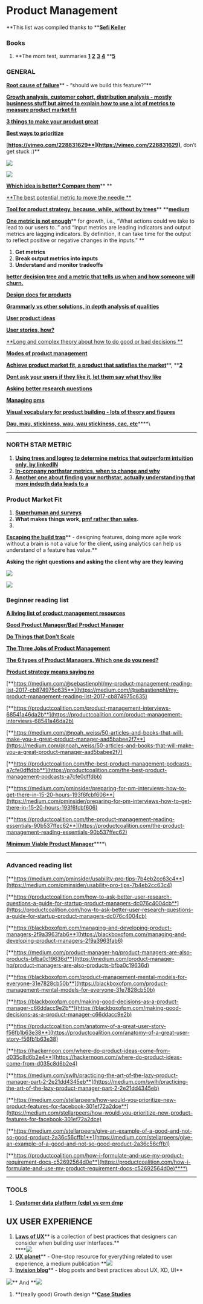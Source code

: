 # Product Management

**This list was compiled thanks to **[**Sefi Keller**](https://www.linkedin.com/in/sefikeller/?originalSubdomain=il)

### **Books**

1. **The mom test, summaries **[**1**](https://www.wilselby.com/2020/06/the-mom-test-summary-and-insights/#:\~:text=What%20is%20'The%20Mom%20Test,to%20facts%20instead%20of%20opinions.)** **[**2**](https://feelinspired.medium.com/things-i-learnt-the-mom-test-by-rob-fitzpatrick-9d9d58ce8098)** **[**3**](https://www.slideshare.net/xamde/summary-of-the-mom-test)** **[**4**](https://lifeclub.org/books/the-mom-test-rob-fitzpatrick-review-summary)** **[**5**](https://booksconcepts.com/the-mom-test-by-rob-fitzpatrick/)

### **GENERAL**

[**Root cause of failure**](https://www.youtube.com/watch?v=9dccd8lihpQ)** - “should we build this feature?”**

[**Growth analysis, customer cohort, distribution analysis - mostly businness stuff but aimed to explain how to use a lot of metrics to measure product market fit**](https://tribecap.co/a-quantitative-approach-to-product-market-fit/)

[**3 things to make your product great**](http://paulbuchheit.blogspot.com/2010/02/if-your-product-is-great-it-doesnt-need.html)

[**Best ways to prioritize**](https://www.quora.com/Product-Management/What-are-the-best-ways-to-prioritize-a-list-of-product-features)

[**https://vimeo.com/228831629**](https://vimeo.com/228831629)**, don’t get stuck :)**

![](https://lh3.googleusercontent.com/lfaagtSwfLv38zlhEn54fbDvQmqOOWI3MiVunmlDeKcF6YJtEHGCQ2NbjXrQCrtYgkQCaG9GRSf5a-gyaKoWzyXTTghHrw0aP32c0maP5YwfYEb6DcaMTfP0nyIaDcAiFmlOFzw0)

![](https://lh3.googleusercontent.com/soo6\_0ds8ORPwD-5ZPFnze1iR8ZJyTSKn2iYh2HQyKmkaPaVcObm1iP1d4Fa90aYqfX3hYLY1izLUT7rnu87XrDdtWh33eQEafPziD9MCzZrXjWIA2Fxkt-h5pTgcKWy7lXfvtZx)

[**Which idea is better? Compare them**](https://www.mindtheproduct.com/2017/10/critical-thinking-product-teams-teresa-torres/)** **

[**The best potential metric to move the needle **](https://www.youtube.com/watch?v=ri9X02dPXlY)

[**Tool for product strategy, because, while, without by trees**](https://www.youtube.com/watch?v=H8Xlrd2QGmU)** **[**medium**](https://medium.com/@johnpcutler/a-better-roadmap-mind-map-mousetrap-cdbacaaa664b)

[**One metric is not enough**](https://brianbalfour.com/essays/north-star-metric-growth)** for growth, i.e., “What actions could we take to lead to our users to..” and “Input metrics are leading indicators and output metrics are lagging indicators. By definition, it can take time for the output to reflect positive or negative changes in the inputs.” **

1. **Get metrics**
2. **Break output metrics into inputs**
3. **Understand and monitor tradeoffs**

[**better decision tree and a metric that tells us when and how someone will churn.**](https://www.sisense.com/blog/find-north-star/)

[**Design docs for products**](https://productcoalition.com/how-i-formulate-and-use-my-product-requirement-docs-c52692564d0e)

[**Grammarly vs other solutions, in depth analysis of qualities**](https://medium.com/stellarpeers/give-an-example-of-a-good-and-not-so-good-product-2a36c56cffb1)

[**User product ideas**](https://hackernoon.com/where-do-product-ideas-come-from-d035c8d6b2e4)

[**User stories, how?**](https://productcoalition.com/anatomy-of-a-great-user-story-f56fb1b63e38)

[**Long and complex theory about how to do good or bad decisions **](https://blackboxofpm.com/making-good-decisions-as-a-product-manager-c66ddacc9e2b)

[**Modes of product management**](https://blackboxofpm.com/product-management-mental-models-for-everyone-31e7828cb50b)

[**Achieve product market fit, a product that satisfies the market**](https://www.forbes.com/sites/hayleyleibson/2018/01/18/how-to-achieve-product-market-fit/#237def48476b)**, **[**2**](https://a16z.com/2017/02/18/12-things-about-product-market-fit/)

[**Dont ask your users if they like it, let them say what they like**](https://medium.com/pminsider/usability-pro-tips-7b4eb2cc63c4)

[**Asking better research questions**](https://productcoalition.com/how-to-ask-better-user-research-questions-a-guide-for-startup-product-managers-dc076c4004cb)

[**Managing pms**](https://blackboxofpm.com/managing-and-developing-product-managers-2f9a3963fab6)

[**Visual vocabulary for product building - lots of theory and figures**](https://productlogic.org/2014/09/13/the-product-triangle-a-visual-vocabulary-for-product-building/)

[**Dau, mau, stickiness, wau, wau stickiness, cac, etc**](https://www.geckoboard.com/learn/kpi-examples/startup-kpis/dau-mau-ratio/)****\
****

### **NORTH STAR METRIC**

1. [**Using trees and logreg to determine metrics that outperform intuition only, by linkedIN**](http://papers.www2017.com.au.s3-website-ap-southeast-2.amazonaws.com/companion/p617.pdf)
2. [**In-company northstar metrics, when to change and why**](https://amplitude.com/blog/evolving-the-product-north-star-metric)
3. [**Another one about finding your northstar, actually understanding that more indepth data leads to a**](https://www.sisense.com/blog/find-north-star/)

### **Product Market Fit**

1. [**Superhuman and surveys**](https://firstround.com/review/how-superhuman-built-an-engine-to-find-product-market-fit/)
2. **What makes things work, **[**pmf rather than sales**](https://blog.betterplanning.co/whats-different-about-govtech-1e3e1fc25963)**.**
3.

[**Escaping the build trap**](https://www.youtube.com/watch?v=DmJXpI7OJuY\&feature=youtu.be)** - designing features, doing more agile work without a brain is not a value for the client, using analytics can help us understand of a feature has value.**

**Asking the right questions and asking the client why are they leaving**

![](https://lh3.googleusercontent.com/XUq7djFLFMdHsmVTlVL6V2EjmKV2MSVw38w6FSiSONmL6ctdET4gOQmGjPz9sH94FwQJI0IEQXH6DcQa0dGHAXqb0lYRA4kNvKkd2oBM0ymaXQJ-F\_\_UOzCWZSl1iCGtzpZqJds3)

![](https://lh3.googleusercontent.com/-iyLLS4NFG4RS66aAeWX3h9j_QORnvfUefXVCiDMNZ8K_vPuljKCMmviNbnmubYafEgCaBaWD7N2vv7jAnxKaYRbCFKThBpsfYaUbeJtzssUxRI4Ndkg81cMbjr\_7XJPu7Hoe76n)

### **Beginner reading list**

[**A living list of product management resources**](https://artplusmarketing.com/a-living-list-of-product-management-resources-c5dddbff8b12)

[**Good Product Manager/Bad Product Manager**](https://a16z.com/2012/06/15/good-product-managerbad-product-manager/)

[**Do Things that Don’t Scale**](http://paulgraham.com/ds.html)

[**The Three Jobs of Product Management**](https://productcoalition.com/three-jobs-of-product-management-9e006f944bc7)

[**The 6 types of Product Managers. Which one do you need?**](https://medium.com/@kit_ulrich/the-6-types-of-product-managers-which-one-do-you-need-75c2e66dd592)

[**Product strategy means saying no**](https://www.intercom.com/blog/product-strategy-means-saying-no/)

[**https://medium.com/@sebastienphl/my-product-management-reading-list-2017-cb874975c635**](https://medium.com/@sebastienphl/my-product-management-reading-list-2017-cb874975c635)

[**https://productcoalition.com/product-management-interviews-68541a46da2b**](https://productcoalition.com/product-management-interviews-68541a46da2b)

[**https://medium.com/@noah_weiss/50-articles-and-books-that-will-make-you-a-great-product-manager-aad5babee2f7**](https://medium.com/@noah_weiss/50-articles-and-books-that-will-make-you-a-great-product-manager-aad5babee2f7)

[**https://productcoalition.com/the-best-product-management-podcasts-a7cfe0dffdbb**](https://productcoalition.com/the-best-product-management-podcasts-a7cfe0dffdbb)

[**https://medium.com/pminsider/preparing-for-pm-interviews-how-to-get-there-in-15-20-hours-193f6fcbf606**](https://medium.com/pminsider/preparing-for-pm-interviews-how-to-get-there-in-15-20-hours-193f6fcbf606)

[**https://productcoalition.com/the-product-management-reading-essentials-90b537ffec62**](https://productcoalition.com/the-product-management-reading-essentials-90b537ffec62)

[**Minimum Viable Product Manager**](https://blackboxofpm.com/mvpm-minimum-viable-product-manager-e1aeb8dd421)****\
****

### **Advanced reading list**

[**https://medium.com/pminsider/usability-pro-tips-7b4eb2cc63c4**](https://medium.com/pminsider/usability-pro-tips-7b4eb2cc63c4)

[**https://productcoalition.com/how-to-ask-better-user-research-questions-a-guide-for-startup-product-managers-dc076c4004cb**](https://productcoalition.com/how-to-ask-better-user-research-questions-a-guide-for-startup-product-managers-dc076c4004cb)

[**https://blackboxofpm.com/managing-and-developing-product-managers-2f9a3963fab6**](https://blackboxofpm.com/managing-and-developing-product-managers-2f9a3963fab6)

[**https://medium.com/product-manager-hq/product-managers-are-also-products-bfba0c19636d**](https://medium.com/product-manager-hq/product-managers-are-also-products-bfba0c19636d)

[**https://blackboxofpm.com/product-management-mental-models-for-everyone-31e7828cb50b**](https://blackboxofpm.com/product-management-mental-models-for-everyone-31e7828cb50b)

[**https://blackboxofpm.com/making-good-decisions-as-a-product-manager-c66ddacc9e2b**](https://blackboxofpm.com/making-good-decisions-as-a-product-manager-c66ddacc9e2b)

[**https://productcoalition.com/anatomy-of-a-great-user-story-f56fb1b63e38**](https://productcoalition.com/anatomy-of-a-great-user-story-f56fb1b63e38)

[**https://hackernoon.com/where-do-product-ideas-come-from-d035c8d6b2e4**](https://hackernoon.com/where-do-product-ideas-come-from-d035c8d6b2e4)

[**https://medium.com/swlh/practicing-the-art-of-the-lazy-product-manager-part-2-2e21dd4345eb**](https://medium.com/swlh/practicing-the-art-of-the-lazy-product-manager-part-2-2e21dd4345eb)

[**https://medium.com/stellarpeers/how-would-you-prioritize-new-product-features-for-facebook-301ef72a2dce**](https://medium.com/stellarpeers/how-would-you-prioritize-new-product-features-for-facebook-301ef72a2dce)

[**https://medium.com/stellarpeers/give-an-example-of-a-good-and-not-so-good-product-2a36c56cffb1**](https://medium.com/stellarpeers/give-an-example-of-a-good-and-not-so-good-product-2a36c56cffb1)

[**https://productcoalition.com/how-i-formulate-and-use-my-product-requirement-docs-c52692564d0e**](https://productcoalition.com/how-i-formulate-and-use-my-product-requirement-docs-c52692564d0e)****\
****

### **TOOLS**

1. [**Customer data platform (cdp) vs crm dmp**](https://econsultancy.com/what-is-a-customer-data-platform-how-is-it-different-from-a-dmp-or-crm/)

## **UX USER EXPERIENCE**

1. [**Laws of UX**](https://lawsofux.com)** is a collection of best practices that designers can consider when building user interfaces.**\
   ****![](https://lh6.googleusercontent.com/w4eZWyJ7QwjjihGtYFRT3x98XLPmsoz7NDDilJLAQEgUMqImz6crTPqQUkkEAp6mmo-v28a_f_dsRaUEx5yKDsf8oH6Wat0s3jWkWFOaAlp6SlfEGYcKwLH3JtnsgaX3o037NuV6)
2. [**UX planet**](https://uxplanet.org)** - One-stop resource for everything related to user experience, a medium publication **![](https://lh3.googleusercontent.com/fwbgHcd5adh6QKydJDfTfZz83HCsexCsGqgDJ9toSqxSdiK0pfC6ACGIdEDCSaCaT8UtqddUQ8A139UxGz2QRJ0-NxdnG7zBrclz3RKvNlkn27HrmmZcENl3oRyoifPX8TnnIAlG)
3. [**Invision blog**](https://www.invisionapp.com/inside-design/)** - blog posts and best practices about UX, XD, UI**

![](https://lh5.googleusercontent.com/8405At2oPxM6idJthi64DEwQJQWmihJE9mleZ8BrxQ5lzNkupD8g5cIAikjMjHkfq_mZYv9zFPk\_9901noCzp_CpudHTE3AyoVwyLKBAJHTMHiw69i-egVv-isPzuXhbsvmeQ9Qz)**         And             **![](https://lh3.googleusercontent.com/GtlwM90rJ0br-DZst5pSJm7Nt6XjzS07mDkkAmNspPHBCj9aciUqTgp2\_rII3SriiNnHrCuuooosrW6tYxjMT6DjhpW2xoQ3ojCecFDVOm8Dj_JqTJWM0NZAYB1a7H_D-C8VbOzF)

1. **(really good) Growth design **[**Case Studies**](https://growth.design/case-studies/)
